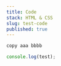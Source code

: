 ```yaml
---
title: Code
stack: HTML & CSS
slug: test-code
published: true
---
```


```bash
copy aaa bbbb
```

```javascript
console.log(test);
```
